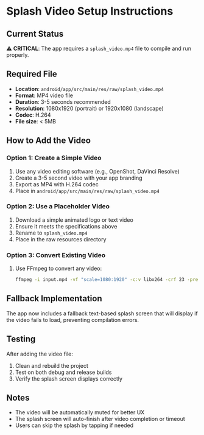 # Splash Video Setup Instructions

## Current Status
⚠️ **CRITICAL**: The app requires a `splash_video.mp4` file to compile and run properly.

## Required File
- **Location**: `android/app/src/main/res/raw/splash_video.mp4`
- **Format**: MP4 video file
- **Duration**: 3-5 seconds recommended
- **Resolution**: 1080x1920 (portrait) or 1920x1080 (landscape)
- **Codec**: H.264
- **File size**: < 5MB

## How to Add the Video

### Option 1: Create a Simple Video
1. Use any video editing software (e.g., OpenShot, DaVinci Resolve)
2. Create a 3-5 second video with your app branding
3. Export as MP4 with H.264 codec
4. Place in `android/app/src/main/res/raw/splash_video.mp4`

### Option 2: Use a Placeholder Video
1. Download a simple animated logo or text video
2. Ensure it meets the specifications above
3. Rename to `splash_video.mp4`
4. Place in the raw resources directory

### Option 3: Convert Existing Video
1. Use FFmpeg to convert any video:
   ```bash
   ffmpeg -i input.mp4 -vf "scale=1080:1920" -c:v libx264 -crf 23 -preset fast -t 5 splash_video.mp4
   ```

## Fallback Implementation
The app now includes a fallback text-based splash screen that will display if the video fails to load, preventing compilation errors.

## Testing
After adding the video file:
1. Clean and rebuild the project
2. Test on both debug and release builds
3. Verify the splash screen displays correctly

## Notes
- The video will be automatically muted for better UX
- The splash screen will auto-finish after video completion or timeout
- Users can skip the splash by tapping if needed